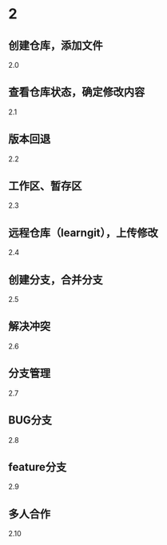 # 2
## 创建仓库，添加文件
2.0
## 查看仓库状态，确定修改内容
2.1
## 版本回退
2.2
## 工作区、暂存区
2.3
## 远程仓库（learngit），上传修改
2.4
## 创建分支，合并分支
2.5
## 解决冲突
2.6
## 分支管理
2.7
## BUG分支
2.8
## feature分支
2.9
## 多人合作
2.10

